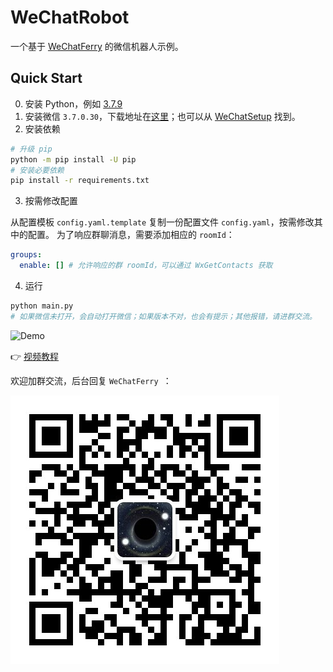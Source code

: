 # WeChatRobot
一个基于 [WeChatFerry](https://github.com/lich0821/WeChatFerry) 的微信机器人示例。

## Quick Start
0. 安装 Python，例如 [3.7.9](https://www.python.org/ftp/python/3.7.9/python-3.7.9.exe)
1. 安装微信 `3.7.0.30`，下载地址在[这里](https://github.com/lich0821/WeChatFerry/releases/download/v3.7.0.30.15/WeChatSetup-3.7.0.30.exe)；也可以从 [WeChatSetup](https://gitee.com/lch0821/WeChatSetup) 找到。
2. 安装依赖
```sh
# 升级 pip
python -m pip install -U pip
# 安装必要依赖
pip install -r requirements.txt
```

3. 按需修改配置

从配置模板 `config.yaml.template` 复制一份配置文件 `config.yaml`，按需修改其中的配置。
为了响应群聊消息，需要添加相应的 `roomId`：
```yaml
groups:
  enable: [] # 允许响应的群 roomId，可以通过 WxGetContacts 获取
```

4. 运行
```sh
python main.py
# 如果微信未打开，会自动打开微信；如果版本不对，也会有提示；其他报错，请进群交流。
```

![Demo](demo.gif)

👉 [视频教程](https://mp.weixin.qq.com/s/omuSBeZRKSjo0PEtjwey7A)

欢迎加群交流，后台回复 `WeChatFerry `：

![碲矿](TEQuant.jpeg)

